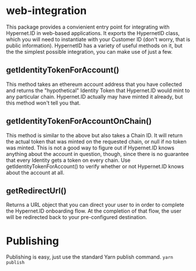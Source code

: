 # web-integration

This package provides a convienient entry point for integrating with Hypernet.ID in web-based applications. It exports the HypernetID class, which you will need to instantiate with your Customer ID (don't worry, that is public information). HypernetID has a variety of useful methods on it, but the the simplest possible integration, you can make use of just a few.

## getIdentityTokenForAccount()

This method takes an ethereum account address that you have collected and returns the "hypothetical" Identity Token that Hypernet.ID would mint to any particular chain. Hypernet.ID actually may have minted it already, but this method won't tell you that.

## getIdentityTokenForAccountOnChain()

This method is similar to the above but also takes a Chain ID. It will return the actual token that was minted on the requested chain, or null if no token was minted. This is not a good way to figure out if Hypernet.ID knows anything about the account in question, though, since there is no guarantee that every Identity gets a token on every chain. Use getIdentityTokenForAccount() to verify whether or not Hypernet.ID knows about the account at all.

## getRedirectUrl()

Returns a URL object that you can direct your user to in order to complete the Hypernet.ID onboarding flow. At the completion of that flow, the user will be redirected back to your pre-configured destination.

# Publishing

Publishing is easy, just use the standard Yarn publish command.
`yarn publish`

